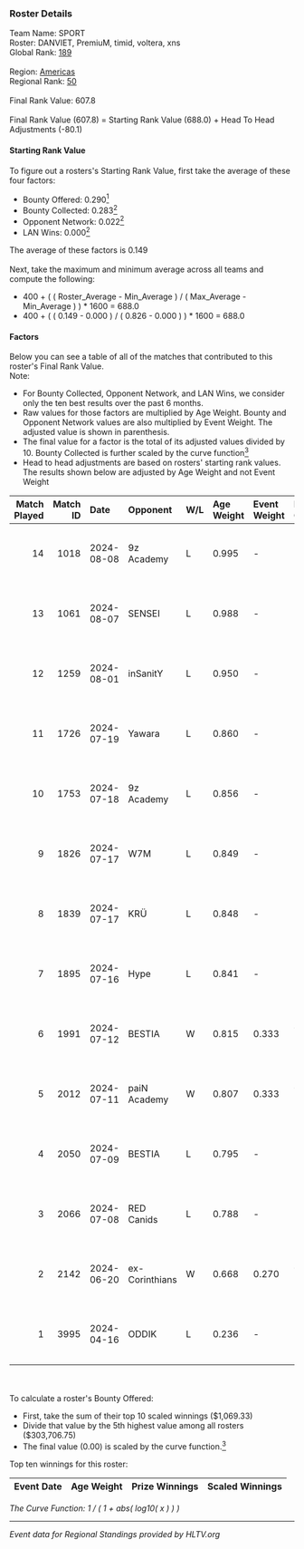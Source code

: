 ### Roster Details<br />
Team Name: SPORT<br />
Roster: DANVIET, PremiuM, timid, voltera, xns<br />
Global Rank: [189](../../standings_global_2024_09_08.md)<br />
<br />
Region: [Americas]( ../../standings_americas_2024_09_08.md)<br />
Regional Rank: [50]( ../../standings_americas_2024_09_08.md)<br />
<br />
Final Rank Value:  607.8<br />
<br />
Final Rank Value (607.8) = Starting Rank Value (688.0) + Head To Head Adjustments (-80.1)<br />

#### Starting Rank Value<br />
To figure out a rosters's Starting Rank Value, first take the average of these four factors:<br />
- Bounty Offered: 0.290[<sup>1</sup>](#table2)
- Bounty Collected: 0.283[<sup>2</sup>](#table1)
- Opponent Network: 0.022[<sup>2</sup>](#table1)
- LAN Wins: 0.000[<sup>2</sup>](#table1)

The average of these factors is 0.149<br />
<br />
Next, take the maximum and minimum average across all teams and compute the following:<br />
- 400 + ( ( Roster_Average - Min_Average ) / ( Max_Average - Min_Average ) ) * 1600 = 688.0
- 400 + ( ( 0.149 - 0.000 ) / ( 0.826 - 0.000 ) ) * 1600 = 688.0


#### Factors<br />
Below you can see a table of all of the matches that contributed to this roster's Final Rank Value.<br />
Note:<br />

- For Bounty Collected, Opponent Network, and LAN Wins, we consider only the ten best results over the past 6 months.
- Raw values for those factors are multiplied by Age Weight. Bounty and Opponent Network values are also multiplied by Event Weight. The adjusted value is shown in parenthesis.
- The final value for a factor is the total of its adjusted values divided by 10. Bounty Collected is further scaled by the curve function[<sup>3</sup>](#curveFunction)
- Head to head adjustments are based on rosters' starting rank values. The results shown below are adjusted by Age Weight and not Event Weight
<span id="table1"></span><br />


| Match Played | Match ID | Date       | Opponent       | W/L | Age Weight | Event Weight | Bounty Collected | Opponent Network | LAN Wins  | H2H Adj. | Roster                                 |
| -: | -: | :- | :- | :- | :- | :- | :- | :- | :- | -: | :- |
|           14 |     1018 | 2024-08-08 | 9z Academy     | L   | 0.995      | -            | -                | -                | -         |   -20.51 | DANVIET, PremiuM, timid, voltera, xns  |
|           13 |     1061 | 2024-08-07 | SENSEI         | L   | 0.988      | -            | -                | -                | -         |   -12.48 | DANVIET, PremiuM, timid, voltera, xns  |
|           12 |     1259 | 2024-08-01 | inSanitY       | L   | 0.950      | -            | -                | -                | -         |    -5.00 | DANVIET, PremiuM, timid, voltera, xns  |
|           11 |     1726 | 2024-07-19 | Yawara         | L   | 0.860      | -            | -                | -                | -         |   -19.73 | DANVIET, PremiuM, timid, voltera, xns  |
|           10 |     1753 | 2024-07-18 | 9z Academy     | L   | 0.856      | -            | -                | -                | -         |   -19.72 | DANVIET, PremiuM, timid, voltera, xns  |
|            9 |     1826 | 2024-07-17 | W7M            | L   | 0.849      | -            | -                | -                | -         |   -10.15 | DANVIET, PremiuM, timid, voltera, xns  |
|            8 |     1839 | 2024-07-17 | KRÜ            | L   | 0.848      | -            | -                | -                | -         |    -7.97 | DANVIET, PremiuM, timid, voltera, xns  |
|            7 |     1895 | 2024-07-16 | Hype           | L   | 0.841      | -            | -                | -                | -         |    -8.08 | DANVIET, PremiuM, timid, voltera, xns  |
|            6 |     1991 | 2024-07-12 | BESTIA         | W   | 0.815      | 0.333        | 0.107 (0.029)    | 0.807 (0.219)    | 0 (0.000) |    21.02 | DANVIET, PremiuM, timid, voltera, xns  |
|            5 |     2012 | 2024-07-11 | paiN Academy   | W   | 0.807      | 0.333        | 0.000 (0.000)    | 0.000 (0.000)    | 0 (0.000) |     4.18 | DANVIET, PremiuM, timid, voltera, xns  |
|            4 |     2050 | 2024-07-09 | BESTIA         | L   | 0.795      | -            | -                | -                | -         |    -3.99 | DANVIET, PremiuM, timid, voltera, xns  |
|            3 |     2066 | 2024-07-08 | RED Canids     | L   | 0.788      | -            | -                | -                | -         |    -2.96 | DANVIET, PremiuM, timid, voltera, xns  |
|            2 |     2142 | 2024-06-20 | ex-Corinthians | W   | 0.668      | 0.270        | 0.003 (0.001)    | 0.000 (0.000)    | 0 (0.000) |     5.92 | DANVIET, farias, PremiuM, voltera, xns |
|            1 |     3995 | 2024-04-16 | ODDIK          | L   | 0.236      | -            | -                | -                | -         |    -0.66 | DANVIET, farias, PremiuM, voltera, xns |

<br />
<span id="table2"></span><br />
To calculate a roster's Bounty Offered:<br />

- First, take the sum of their top 10 scaled winnings ($1,069.33)
- Divide that value by the 5th highest value among all rosters ($303,706.75)
- The final value (0.00) is scaled by the curve function.[<sup>3</sup>](#curveFunction)

Top ten winnings for this roster:<br />

| Event Date | Age Weight | Prize Winnings | Scaled Winnings |
| :- | -: | :- | :- |


<span id="curveFunction"></span>_The Curve Function: 1 / ( 1 + abs( log10( x ) ) )_<br />

---
_Event data for Regional Standings provided by HLTV.org_<br />
